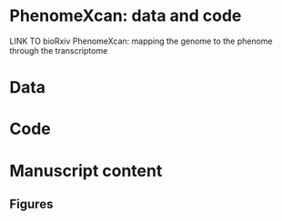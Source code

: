 # PhenomeXcan: data and code

LINK TO bioRxiv
PhenomeXcan: mapping the genome to the phenome through the transcriptome

# Data

# Code

# Manuscript content
## Figures

